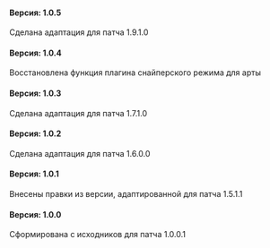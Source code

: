 ﻿#### Версия: 1.0.5
Сделана адаптация для патча 1.9.1.0

#### Версия: 1.0.4
Восстановлена функция плагина снайперского режима для арты

#### Версия: 1.0.3
Сделана адаптация для патча 1.7.1.0

#### Версия: 1.0.2
Сделана адаптация для патча 1.6.0.0

#### Версия: 1.0.1
Внесены правки из версии, адаптированной для патча 1.5.1.1

#### Версия: 1.0.0
Сформирована с исходников для патча 1.0.0.1